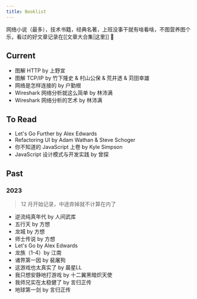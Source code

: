 ```yaml
---
title: Booklist
---
```


网络小说（最多），技术书籍，经典名著，上班没事干就有啥看啥，不图营养图个乐，看过的好文章记录在[[文章大合集|这里]] 🛌

## Current

- 图解 HTTP by 上野宣
- 图解 TCP/IP by 竹下隆史 & 村山公保 & 荒井透 & 苅田幸雄
- 网络是怎样连接的 by 户勤根
- Wireshark 网络分析就这么简单 by 林沛满
- Wireshark 网络分析的艺术 by 林沛满

## To Read

- Let's Go Further by Alex Edwards
- Refactoring UI by Adam Wathan & Steve Schoger
- 你不知道的 JavaScript 上卷 by Kyle Simpson
- JavaScript 设计模式与开发实践 by 曾探

## Past

### 2023

> 12 月开始记录，中途弃掉就不计算在内了

- 逆流纯真年代 by 人间武库
- 五行天 by 方想
- 龙城 by 方想
- 师士传说 by 方想
- Let's Go by Alex Edwards
- 龙族（1-4）by 江南
- 诸界第一因 by 裴屠狗
- 这游戏也太真实了 by 晨星LL
- 我只想安静地打游戏 by 十二翼黑暗炽天使
- 我师兄实在太稳健了 by 言归正传
- 地球第一剑 by 言归正传
